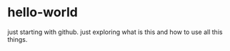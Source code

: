 # hello-world
just starting with github. 
just exploring what is this and how to use all this things.
